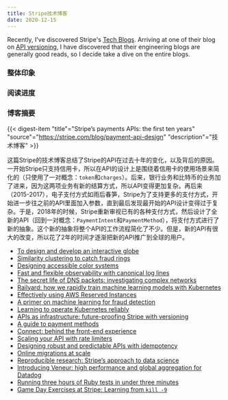 ```yaml
---
title: Stripe技术博客
date: 2020-12-15
---
```

Recently, I've discovered Stripe's [Tech Blogs](https://stripe.com/blog/engineering). Arriving at one of their blog on [API versioning](https://stripe.com/blog/api-versioning), I have discovered that their engineering blogs are generally good reads, so I decide take a dive on the entire blogs.

### 整体印象

### 阅读进度

### 博客摘要

{{< digest-item "title"="Stripe’s payments APIs: the first ten years" "source"="https://stripe.com/blog/payment-api-design" "description"="技术博客" >}}

这篇Stripe的技术博客总结了Stripe的API在过去十年的变化，以及背后的原因。一开始Stripe只支持信用卡，所以在API的设计上是围绕着信用卡的使用场景来简化的（只使用了一对概念：`token`和`charges`）。后来，银行业务和比特币的业务加了进来，因为这两项业务有新的结算方式，所以API变得更加复杂。再后来（2015-2017），电子支付方式如雨后春笋，Stripe为了支持更多的支付方式，开始进一步往之前的API里面加入参数，直到最后发现最开始的API设计变得过于复杂。于是，2018年的时候，Stripe重新审视已有的各种支付方式，然后设计了全新的API（回到一对概念：`PaymentIntent`和`PaymentMethod`），将支付方式进行了新的抽象。这个新的抽象将整个API的工作流程简化了不少。但是，新的API有很大的改变，所以花了2年的时间才逐渐把新的API推广到全球的用户。

- [To design and develop an interactive globe](https://stripe.com/blog/globe)
- [Similarity clustering to catch fraud rings](https://stripe.com/blog/similarity-clustering)
- [Designing accessible color systems](https://stripe.com/blog/accessible-color-systems)
- [Fast and flexible observability with canonical log lines](https://stripe.com/blog/canonical-log-lines)
- [The secret life of DNS packets: investigating complex networks](https://stripe.com/blog/secret-life-of-dns)
- [Railyard: how we rapidly train machine learning models with Kubernetes](https://stripe.com/blog/railyard-training-models)
- [Effectively using AWS Reserved Instances](https://stripe.com/blog/aws-reserved-instances)
- [A primer on machine learning for fraud detection](https://stripe.com/radar/guide)
- [Learning to operate Kubernetes reliably](https://stripe.com/blog/operating-kubernetes)
- [APIs as infrastructure: future-proofing Stripe with versioning](https://stripe.com/blog/api-versioning)
- [A guide to payment methods](https://stripe.com/payments/payment-methods-guide)
- [Connect: behind the front-end experience](https://stripe.com/blog/connect-front-end-experience)
- [Scaling your API with rate limiters](https://stripe.com/blog/rate-limiters)
- [Designing robust and predictable APIs with idempotency](https://stripe.com/blog/idempotency)
- [Online migrations at scale](https://stripe.com/blog/online-migrations)
- [Reproducible research: Stripe’s approach to data science](https://stripe.com/blog/reproducible-research)
- [Introducing Veneur: high performance and global aggregation for Datadog](https://stripe.com/blog/introducing-veneur-high-performance-and-global-aggregation-for-datadog)
- [Running three hours of Ruby tests in under three minutes](https://stripe.com/blog/distributed-ruby-testing)
- [Game Day Exercises at Stripe: Learning from `kill -9`](https://stripe.com/blog/game-day-exercises-at-stripe)
